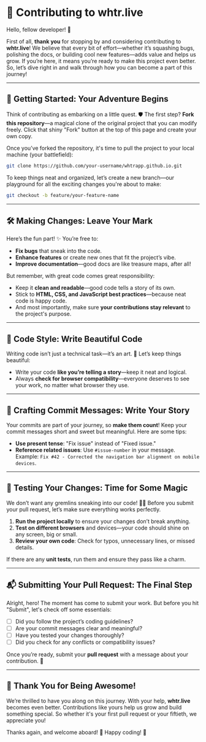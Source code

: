 # 🚀 Contributing to whtr.live

Hello, fellow developer! 🌟

First of all, **thank you** for stopping by and considering contributing to **whtr.live**! We believe that every bit of effort—whether it’s squashing bugs, polishing the docs, or building cool new features—adds value and helps us grow. If you’re here, it means you’re ready to make this project even better. So, let’s dive right in and walk through how you can become a part of this journey!

---

## 🎒 Getting Started: Your Adventure Begins

Think of contributing as embarking on a little quest. 🛡️ The first step? **Fork this repository**—a magical clone of the original project that you can modify freely. Click that shiny "Fork" button at the top of this page and create your own copy.

Once you’ve forked the repository, it's time to pull the project to your local machine (your battlefield):

```bash
git clone https://github.com/your-username/whtrapp.github.io.git
```

To keep things neat and organized, let’s create a new branch—our playground for all the exciting changes you're about to make:

```bash
git checkout -b feature/your-feature-name
```

---

## 🛠️ Making Changes: Leave Your Mark

Here’s the fun part! ✨ You’re free to:
- **Fix bugs** that sneak into the code.
- **Enhance features** or create new ones that fit the project’s vibe.
- **Improve documentation**—good docs are like treasure maps, after all!

But remember, with great code comes great responsibility:
- Keep it **clean and readable**—good code tells a story of its own.
- Stick to **HTML, CSS, and JavaScript best practices**—because neat code is happy code.
- And most importantly, make sure **your contributions stay relevant** to the project's purpose.

---

## 🎨 Code Style: Write Beautiful Code

Writing code isn’t just a technical task—it’s an art. 🎨 Let’s keep things beautiful:
- Write your code **like you’re telling a story**—keep it neat and logical.
- Always **check for browser compatibility**—everyone deserves to see your work, no matter what browser they use.

---

## 📝 Crafting Commit Messages: Write Your Story

Your commits are part of your journey, so **make them count**! Keep your commit messages short and sweet but meaningful. Here are some tips:
- **Use present tense**: "Fix issue" instead of "Fixed issue."
- **Reference related issues**: Use `#issue-number` in your message.  
  Example: `Fix #42 - Corrected the navigation bar alignment on mobile devices`.

---

## 🔬 Testing Your Changes: Time for Some Magic

We don’t want any gremlins sneaking into our code! 🧙‍♂️ Before you submit your pull request, let’s make sure everything works perfectly. 

1. **Run the project locally** to ensure your changes don’t break anything.  
2. **Test on different browsers** and devices—your code should shine on any screen, big or small.  
3. **Review your own code**: Check for typos, unnecessary lines, or missed details. 

If there are any **unit tests**, run them and ensure they pass like a charm.

---

## 📬 Submitting Your Pull Request: The Final Step

Alright, hero! The moment has come to submit your work. But before you hit "Submit", let's check off some essentials:

- [ ] Did you follow the project’s coding guidelines?  
- [ ] Are your commit messages clear and meaningful?  
- [ ] Have you tested your changes thoroughly?  
- [ ] Did you check for any conflicts or compatibility issues?

Once you’re ready, submit your **pull request** with a message about your contribution. 🎉

---

## 🎉 Thank You for Being Awesome!

We’re thrilled to have you along on this journey. With your help, **whtr.live** becomes even better. Contributions like yours help us grow and build something special. So whether it's your first pull request or your fiftieth, we appreciate you!

Thanks again, and welcome aboard! 🌟 Happy coding! 🚀
